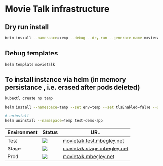 # Movie Talk infrastructure

## Dry run install
``` bash
helm install --namespace=temp --debug --dry-run --generate-name movietalk
```

## Debug templates

``` bash
helm template movietalk
```

## To install instance via helm (in memory persistance , i.e. erased after pods deleted)
``` bash
kubectl create ns temp

helm install --namespace=temp --set env=temp --set tlsEnabled=false --set persistence.enabled=false --set hostName="temp.192.168.1.150.nip.io" test-demo-app movietalk

# uninstall
helm uninstall --namespace=temp test-demo-app
```

  | Environment                                                          | Status | URL                       |
  | ----------------------------------------------------------------- | ------- | --------------------------- |
  | Test                                          | <img src="https://argocd.mbegley.net/api/badge?name=movietalk-test&amp;revision=true">     | [movietalk.test.mbegley.net](https://movietalk.test.mbegley.net/)
  | Stage                            | <img src="https://argocd.mbegley.net/api/badge?name=movietalk-stage&amp;revision=true">     | [movietalk.stage.mbegley.net](https://movietalk.stage.mbegley.net/)| 
  | Prod                                             | <img src="https://argocd.mbegley.net/api/badge?name=movietalk-prod&amp;revision=true">      |       [movietalk.mbegley.net](https://movietalk.mbegley.net/)                      |



